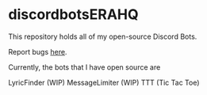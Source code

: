 # discordbotsERAHQ
This repository holds all of my open-source Discord Bots.

Report bugs [here](https://forms.gle/w1muDWWjwMF8uT2w9).

Currently, the bots that I have open source are

LyricFinder (WIP)
MessageLimiter (WIP)
TTT (Tic Tac Toe)
